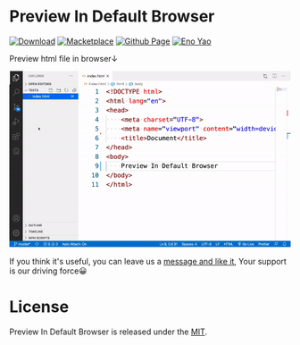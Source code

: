 # Preview In Default Browser

<a href="https://marketplace.visualstudio.com/items?itemName=Wscats.cors-browser"><img src="https://img.shields.io/badge/Download-+-orange" alt="Download" /></a>
<a href="https://marketplace.visualstudio.com/items?itemName=Wscats.cors-browser"><img src="https://img.shields.io/badge/Macketplace-v0.0X-brightgreen" alt="Macketplace" /></a>
<a href="https://github.com/Wscats/cors"><img src="https://img.shields.io/badge/Github Page-Wscats-yellow" alt="Github Page" /></a>
<a href="https://github.com/Wscats"><img src="https://img.shields.io/badge/Author-Eno Yao-blueviolet" alt="Eno Yao" /></a>

Preview html file in browser↓

![DEMO](./assets/2.gif)

If you think it's useful, you can leave us a [message and like it](https://marketplace.visualstudio.com/items?itemName=Wscats.cors-browser&ssr=false#review-details), Your support is our driving force😀

# License

Preview In Default Browser is released under the [MIT](http://opensource.org/licenses/MIT).
